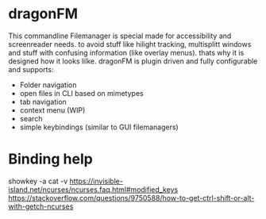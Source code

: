 # dragonFM
This commandline Filemanager is special made for accessibility and screenreader needs. 
to avoid stuff like hilight tracking, multisplitt windows and stuff with confusing information (like overlay menus).
thats why it is designed how it looks lilke.
dragonFM is plugin driven and fully configurable and supports:

- Folder navigation
- open files in CLI based on mimetypes
- tab navigation
- context menu (WIP)
- search
- simple keybindings (similar to GUI filemanagers)

# Binding help
showkey -a
cat -v
https://invisible-island.net/ncurses/ncurses.faq.html#modified_keys
https://stackoverflow.com/questions/9750588/how-to-get-ctrl-shift-or-alt-with-getch-ncurses
